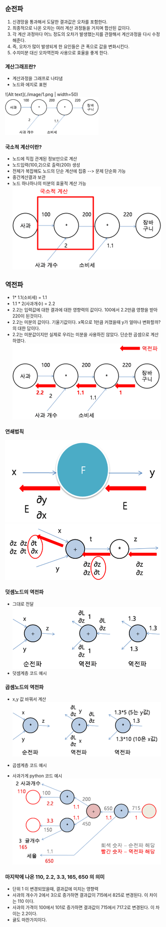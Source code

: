 ## 순전파

1. 신경망을 통과해서 도달한 결과값은 오차를 포함한다.
2. 최종적으로 나온 오차는 여러 계산 과정들을 거치며 합산된 값이다.
3. 각 계산 과정마다 어느 정도의 오차가 발생했는지를 관찰해서 계산과정을 다시 수정해준다.
4. 즉, 오차가 많이 발생되게 한 요인들은 큰 폭으로 값을 변화시킨다.
5. 수치미분 대신 오차역전파 사용으로 효율을 좋게 한다. 

### 계산그래프란?
- 계산과정을 그래프로 나타냄
- 노드와 에지로 표현

![Alt text](./image/1.png | width=50)
<img src="./image/1.png" width="60%">

### 국소적 계산이란?
- 노드에 직접 관계된 정보만으로 계산
- 노드입력(100,2)으로 출력(200) 생성
- 전체가 복잡해도 노드의 단순 계산에 집중 --> 문제 단순화 가능 
- 중간계산결과 보관
- 노드 하나하나의 미분의 효울적 계산 가능 
![Alt text](./image/3.png)

## 역전파
- 1* 1.1(소비세) = 1.1
- 1.1 * 2(사과개수) = 2.2
- 2.2는 입력값에 대한 결과에 대한 영향력의 값이다. 100에서 2.2만큼 영향을 받아 220이 된것이다.
- 2.2는 미분의 값이다. 기울기값이다. x쪽으로 1만큼 커졌을때 y가 얼마나 변화할까?의 대한 답이다.
- 2.2는 미분값이지만 실제로 우리는 미분을 사용하진 않았다. 단순한 곱셈으로 계산하였다.
![Alt text](./image/2.png)

### 연쇄법칙
![Alt text](./image/5.png)
![Alt text](./image/6.png)

### 덧셈노드의 역전파
- 그대로 전달
![Alt text](./image/7.png)
- 덧셈계층 코드 예시

### 곱셈노드의 역전파
- x,y 값 바꿔서 계산
![Alt text](./image/8.png)
- 곱셈계층 코드 예시

- 사과가게 python 코드 예시
![Alt text](./image/9.png)

### 마지막에 나온 110, 2.2, 3.3, 165, 650 의 의미
- 단위 1 이 변경되었을때, 결과값에 미치는 영향력
- 사과의 개수가 2에서 3으로 증가하면 결과값이 715에서 825로 변경된다. 이 차이는 110 이다. 
- 사과의 가격이 100에서 101로 증가하면 결과값이 715에서 717.2로 변경된다. 이 차이는 2.2이다.
- 귤도 마찬가지이다. 

